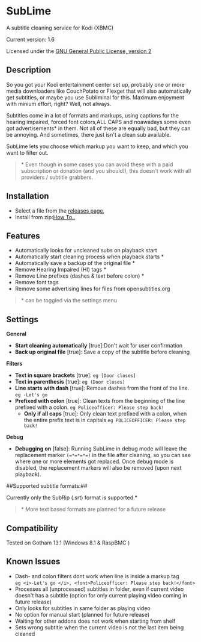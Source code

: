 # SubLime #
A subtitle cleaning service for Kodi (XBMC)

Current version: 1.6

Licensed under the [GNU General Public License, version 2](http://www.gnu.org/licenses/gpl-2.0.html "http://www.gnu.org/licenses/gpl-2.0.html")

## Description ##
So you got your Kodi entertainment center set up, probably one or more media downloaders like CouchPotato or Flexget that will also automatically get subtitles, or maybe you use Subliminal for this. Maximum enjoyment with minium effort, right? Well, not always.

Subtitles come in a lot of formats and markups, using  captions for the hearing impaired,  forced font colors,ALL CAPS and noawadays some even got advertisements* in them. Not all of these are equally bad, but they can be annoying. And sometimes, there just isn't a clean sub available.

SubLime lets you choose which markup you want to keep, and which you want to filter out.

> \* Even though in some cases you can avoid these with a paid subscription or donation (and you should!), this doesn't work with all providers / subtitle grabbers.


## Installation ##


- Select a file from the [releases page](https://github.com/tlverwijst/SubLime/releases "https://github.com/tlverwijst/SubLime/releases"),
- Install from zip:[How To..](http://kodi.wiki/view/How_to_install_an_Add-on_from_a_zip_file "http://kodi.wiki/view/How_to_install_an_Add-on_from_a_zip_file")

## Features ##

 - Automatically looks for uncleaned subs on playback start
 - Automatically start cleaning process when playback starts *
 - Automatically save a backup of the original file *
 - Remove Hearing Impaired (HI) tags *
 - Remove Line prefixes (dashes & text before colon) *
 - Remove font tags 
 - Remove some advertising lines for files from opensubtitles.org
 
> \* can be toggled via the settings menu

## Settings ##

**General**

- **Start cleaning automatically** [true]:Don't wait for user confirmation
- **Back up original file** [true]: Save a copy of the subtitle before cleaning

**Filters**

- **Text in square brackets** [true]: `eg [Door closes]`
- **Text in parenthesis** [true]: `eg (Door closes)`
- **Line starts with dash** [true]: Remove dashes from the front of the line. `eg -Let's go`
- **Prefixed with colon** [true]: Clean texts from the beginning of the line prefixed with a colon. `eg Policeofficer: Please step back!`
	- **Only if all caps** [true]: Only clean text prefixed with a colon, when the entire prefix text is in capitals `eg POLICEOFFICER: Please step back!`

**Debug**

- **Debugging on** [false]: Running SubLime in debug mode will leave the replacement marker `(=*=*=*=)` in the file after cleaning, so you can see where one or more elements got replaced. Once debug mode is disabled, the replacement markers will also be removed (upon next playback). 

 
##Supported subtitle formats:##
 
Currently only the SubRip (.srt) format is supported.*


> \* More text based formats are planned for a future release 


## Compatibility ##
Tested on Gotham 13.1 (Windows 8.1 & RaspBMC )


## Known Issues ##

- Dash- and colon filters dont work when line is inside a  markup tag  
`eg <i>-Let's go </i>, <font>Policeofficer: Please step back!</font>`
- Processes all (unprocessed) subtitles in folder, even if current video doesn't has a subtitle (option for only current playing video coming in future release)
- Only looks for subtitles in same folder as playing video
- No option for manual start (planned for future release)
- Waiting for other addons does not work when starting from shelf
- Sets wrong subtitle when the current video is not the last item being cleaned